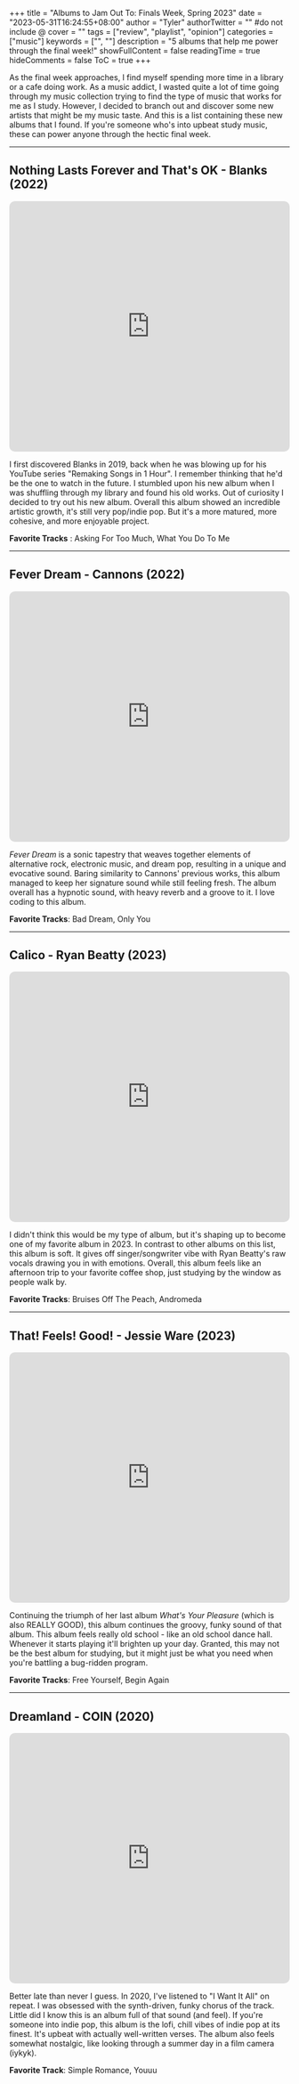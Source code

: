 +++
title = "Albums to Jam Out To: Finals Week, Spring 2023"
date = "2023-05-31T16:24:55+08:00"
author = "Tyler"
authorTwitter = "" #do not include @
cover = ""
tags = ["review", "playlist", "opinion"]
categories = ["music"]
keywords = ["", ""]
description = "5 albums that help me power through the final week!"
showFullContent = false
readingTime = true
hideComments = false
ToC = true
+++

As the final week approaches, I find myself spending more time in a library or a cafe doing work. As a music addict, I wasted quite a lot of time going through my music collection trying to find the type of music that works for me as I study. However, I decided to branch out and discover some new artists that might be my music taste. And this is a list containing these new albums that I found. If you're someone who's into upbeat study music, these can power anyone through the hectic final week.

---

## Nothing Lasts Forever and That's OK - Blanks (2022)


<iframe allow="autoplay *; encrypted-media *; fullscreen *; clipboard-write" frameborder="0" height="450" style="width:100%;max-width:790px;overflow:hidden;border-radius:10px;" sandbox="allow-same-origin allow-scripts allow-storage-access-by-user-activation" src="https://embed.music.apple.com/us/album/nothing-lasts-forever-and-thats-ok-deluxe/1631158475"></iframe>

I first discovered Blanks in 2019, back when he was blowing up for his YouTube series "Remaking Songs in 1 Hour". I remember thinking that he'd be the one to watch in the future. I stumbled upon his new album when I was shuffling through my library and found his old works. Out of curiosity I decided to try out his new album. Overall this album showed an incredible artistic growth, it's still very pop/indie pop. But it's a more matured, more cohesive, and more enjoyable project.

**Favorite Tracks** : Asking For Too Much, What You Do To Me

---

## Fever Dream - Cannons (2022)

<iframe allow="autoplay *; encrypted-media *; fullscreen *; clipboard-write" frameborder="0" height="450" style="width:100%;max-width:800px;overflow:hidden;border-radius:10px;" sandbox="allow-same-origin allow-scripts allow-storage-access-by-user-activation" src="https://embed.music.apple.com/us/album/fever-dream/1609678268"></iframe>

*Fever Dream* is a sonic tapestry that weaves together elements of alternative rock, electronic music, and dream pop, resulting in a unique and evocative sound. Baring similarity to Cannons' previous works, this album managed to keep her signature sound while still feeling fresh. The album overall has a hypnotic sound, with heavy reverb and a groove to it. I love coding to this album.

**Favorite Tracks**: Bad Dream, Only You

---

## Calico - Ryan Beatty (2023)

<iframe allow="autoplay *; encrypted-media *; fullscreen *; clipboard-write" frameborder="0" height="450" style="width:100%;max-width:800px;overflow:hidden;border-radius:10px;" sandbox="allow-same-origin allow-scripts allow-storage-access-by-user-activation" src="https://embed.music.apple.com/us/album/calico/1676552614"></iframe>

I didn't think this would be my type of album, but it's shaping up to become one of my favorite album in 2023. In contrast to other albums on this list, this album is soft. It gives off singer/songwriter vibe with Ryan Beatty's raw vocals drawing you in with emotions. Overall, this album feels like an afternoon trip to your favorite coffee shop, just studying by the window as people walk by.

**Favorite Tracks**: Bruises Off The Peach, Andromeda

---

## That! Feels! Good! - Jessie Ware (2023)

<iframe allow="autoplay *; encrypted-media *; fullscreen *; clipboard-write" frameborder="0" height="450" style="width:100%;max-width:800px;overflow:hidden;border-radius:10px;" sandbox="allow-same-origin allow-scripts allow-storage-access-by-user-activation" src="https://embed.music.apple.com/us/album/that-feels-good/1668868373"></iframe>

Continuing the triumph of her last album *What's Your Pleasure* (which is also REALLY GOOD), this album continues the groovy, funky sound of that album. This album feels really old school - like an old school dance hall. Whenever it starts playing it'll brighten up your day. Granted, this may not be the best album for studying, but it might just be what you need when you're battling a bug-ridden program.

**Favorite Tracks**: Free Yourself, Begin Again

---

## Dreamland - COIN (2020)

<iframe allow="autoplay *; encrypted-media *; fullscreen *; clipboard-write" frameborder="0" height="450" style="width:100%;max-width:800px;overflow:hidden;border-radius:10px;" sandbox=" allow-same-origin allow-scripts allow-storage-access-by-user-activation " src="https://embed.music.apple.com/us/album/dreamland/1485768225"></iframe>

Better late than never I guess. In 2020, I've listened to "I Want It All" on repeat. I was obsessed with the synth-driven, funky chorus of the track. Little did I know this is an album full of that sound (and feel). If you're someone into indie pop, this album is the lofi, chill vibes of indie pop at its finest. It's upbeat with actually well-written verses. The album also feels somewhat nostalgic, like looking through a summer day in a film camera (iykyk). 

**Favorite Track**: Simple Romance, Youuu
